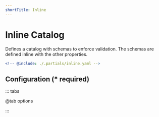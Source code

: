 ```yaml
---
shortTitle: Inline
---
```


# Inline Catalog

Defines a catalog with schemas to enforce validation. The schemas are defined inline with the other properties.

```yaml {2}
<!-- @include: ./.partials/inline.yaml -->
```

## Configuration (\* required)

::: tabs

@tab options

<!-- @include: ./.partials/inline-options.md -->

:::

